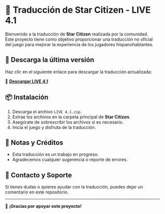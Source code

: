 # 📜 Traducción de Star Citizen - LIVE 4.1

Bienvenido a la traducción de **Star Citizen** realizada por la comunidad.  
Este proyecto tiene como objetivo proporcionar una traducción no oficial del juego para mejorar la experiencia de los jugadores hispanohablantes.  

## 🔽 Descarga la última versión

Haz clic en el siguiente enlace para descargar la traducción actualizada:  

🔗 **[Descargar LIVE 4.1](https://raw.githubusercontent.com/SrBrutalz/Traduccion-sc/main/LIVE%204.1.zip)**  

## 📦 Instalación

1. Descarga el archivo `LIVE 4.1.zip`.  
2. Extrae los archivos en la carpeta principal de **Star Citizen**.  
3. Asegúrate de sobrescribir los archivos si es necesario.  
4. Inicia el juego y disfruta de la traducción.  

## 📢 Notas y Créditos

- Esta traducción es un trabajo en progreso.  
- Agradecemos cualquier sugerencia o reporte de errores.  

## 📌 Contacto y Soporte

Si tienes dudas o quieres ayudar con la traducción, puedes dejar un comentario en este repositorio.  

---

🚀 **¡Gracias por apoyar este proyecto!**  


